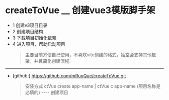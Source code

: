 # createToVue __ 创建vue3模版脚手架

* 1 创建v3项目目录
* 2 创建项目结构
* 3 下载项目初始化依赖
* 4 进入项目，帮助启动项目
    > 主要目前方便自己使用，不喜欢vite创建的格式，抽空会支持其他框架，并且简化创建流程.
    


********************************************************************************************


* [github:] https://github.com/mRuoQue/createToVue.git
    > 安装方式
    > ctVue create app-name | ctVue c app-name (项目名称是必填的) ---- 创建项目
    > 


